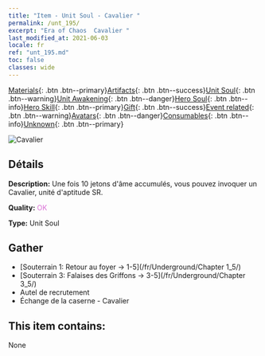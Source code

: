```yaml
---
title: "Item - Unit Soul - Cavalier "
permalink: /unt_195/
excerpt: "Era of Chaos  Cavalier "
last_modified_at: 2021-06-03
locale: fr
ref: "unt_195.md"
toc: false
classes: wide
---
```

 [Materials](/ItemsFR/){: .btn .btn--primary}[Artifacts](/ItemsFR/Artifacts/){: .btn .btn--success}[Unit Soul](/ItemsFR/UnitSoul/){: .btn .btn--warning}[Unit Awakening](/ItemsFR/UnitAwakening/){: .btn .btn--danger}[Hero Soul](/ItemsFR/HeroSoul/){: .btn .btn--info}[Hero Skill](/ItemsFR/HeroSkill/){: .btn .btn--primary}[Gift](/ItemsFR/Gift/){: .btn .btn--success}[Event related](/ItemsFR/Events/){: .btn .btn--warning}[Avatars](/ItemsFR/Avatars/){: .btn .btn--danger}[Consumables](/ItemsFR/Consumables/){: .btn .btn--info}[Unknown](/ItemsFR/Unknown/){: .btn .btn--primary}

 ![Cavalier ](/images/u/ti_qishi.jpg)

## Détails
 **Description:** Une fois 10 jetons d'âme accumulés, vous pouvez invoquer un Cavalier, unité d'aptitude SR.

 **Quality:** <span style="color: #DA70D6">OK</span>

 **Type:** Unit Soul

## Gather

*    [Souterrain 1: Retour au foyer -> 1-5](/fr/Underground/Chapter 1_5/) 
*    [Souterrain 3: Falaises des Griffons -> 3-5](/fr/Underground/Chapter 3_5/) 
*    Autel de recrutement 
*    Échange de la caserne - Cavalier 

## This item contains:

  None

